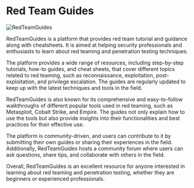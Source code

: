 # Red Team Guides

![RedTeamGuides](images/logo.png "RedTeamGuides")

RedTeamGuides is a platform that provides red team tutorial and guidance along with cheatsheets. It is aimed at helping security professionals and enthusiasts to learn about red teaming and penetration testing techniques.

The platform provides a wide range of resources, including step-by-step tutorials, how-to guides, and cheat sheets, that cover different topics related to red teaming, such as reconnaissance, exploitation, post-exploitation, and privilege escalation. The guides are regularly updated to keep up with the latest techniques and tools in the field.

RedTeamGuides is also known for its comprehensive and easy-to-follow walkthroughs of different popular tools used in red teaming, such as Metasploit, Cobalt Strike, and Empire. The guides not only explain how to use the tools but also provide insights into their functionalities and best practices for their effective use.

The platform is community-driven, and users can contribute to it by submitting their own guides or sharing their experiences in the field. Additionally, RedTeamGuides hosts a community forum where users can ask questions, share tips, and collaborate with others in the field.

Overall, RedTeamGuides is an excellent resource for anyone interested in learning about red teaming and penetration testing, whether they are beginners or experienced professionals.

